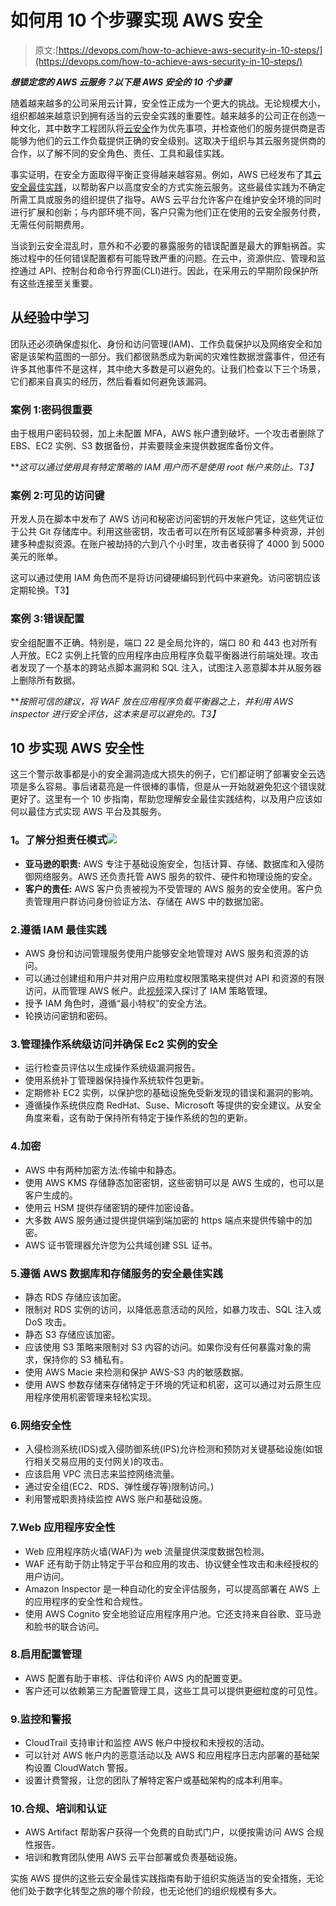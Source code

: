 # 如何用 10 个步骤实现 AWS 安全

> 原文:[https://devops.com/how-to-achieve-aws-security-in-10-steps/](https://devops.com/how-to-achieve-aws-security-in-10-steps/)

***想锁定您的 AWS 云服务？以下是 AWS 安全的 10 个步骤***

随着越来越多的公司采用云计算，安全性正成为一个更大的挑战。无论规模大小，组织都越来越意识到拥有适当的云安全实践的重要性。越来越多的公司正在创造一种文化，其中数字工程团队将[云安全](https://devops.com/practical-approaches-to-long-term-cloud-native-security/)作为优先事项，并检查他们的服务提供商是否能够为他们的云工作负载提供正确的安全级别。这取决于组织与其云服务提供商的合作，以了解不同的安全角色、责任、工具和最佳实践。

事实证明，在安全方面取得平衡正变得越来越容易。例如，AWS 已经发布了其[云安全最佳实践](https://aws.github.io/aws-eks-best-practices/)，以帮助客户以高度安全的方式实施云服务。这些最佳实践为不确定所需工具或服务的组织提供了指导。AWS 云平台允许客户在维护安全环境的同时进行扩展和创新；与内部环境不同，客户只需为他们正在使用的云安全服务付费，无需任何前期费用。

当谈到云安全混乱时，意外和不必要的暴露服务的错误配置是最大的罪魁祸首。实施过程中的任何错误配置都有可能导致严重的问题。在云中，资源供应、管理和监控通过 API、控制台和命令行界面(CLI)进行。因此，在采用云的早期阶段保护所有这些连接至关重要。

## 从经验中学习

团队还必须确保虚拟化、身份和访问管理(IAM)、工作负载保护以及网络安全和加密是该架构蓝图的一部分。我们都很熟悉成为新闻的灾难性数据泄露事件，但还有许多其他事件不是这样，其中绝大多数是可以避免的。让我们检查以下三个场景，它们都来自真实的经历，然后看看如何避免该漏洞。

### 案例 1:密码很重要

由于根用户密码较弱，加上未配置 MFA，AWS 帐户遭到破坏。一个攻击者删除了 EBS、EC2 实例、S3 数据备份，并索要赎金来提供数据库备份文件。

***这可以通过使用具有特定策略的 IAM 用户而不是使用 root 帐户来防止。*T3】**

### 案例 2:可见的访问键

开发人员在脚本中发布了 AWS 访问和秘密访问密钥的开发帐户凭证，这些凭证位于公共 Git 存储库中。利用这些密钥，攻击者可以在所有区域部署多种资源，并创建多种虚拟资源。在账户被劫持的六到八个小时里，攻击者获得了 4000 到 5000 美元的账单。

这可以通过使用 IAM 角色而不是将访问键硬编码到代码中来避免。访问密钥应该定期轮换。T3】

### 案例 3:错误配置

安全组配置不正确。特别是，端口 22 是全局允许的，端口 80 和 443 也对所有人开放。EC2 实例上托管的应用程序由应用程序负载平衡器进行前端处理。攻击者发现了一个基本的跨站点脚本漏洞和 SQL 注入，试图注入恶意脚本并从服务器上删除所有数据。

***按照可信的建议，将 WAF 放在应用程序负载平衡器之上，并利用 AWS inspector 进行安全评估，这本来是可以避免的。*T3】**

## 10 步实现 AWS 安全性

这三个警示故事都是小的安全漏洞造成大损失的例子，它们都证明了部署安全云选项是多么容易。事后诸葛亮是一件很棒的事情，但是从一开始就避免犯这个错误就更好了。这里有一个 10 步指南，帮助您理解安全最佳实践结构，以及用户应该如何以最佳方式实现 AWS 平台及其服务。

### **1。了解分担责任模式![](../Images/aba7e3ce1563bf89dc6bc0ae6c52d787.png)**

*   **亚马逊的职责:** AWS 专注于基础设施安全，包括计算、存储、数据库和入侵防御网络服务。AWS 还负责托管 AWS 服务的软件、硬件和物理设施的安全。
*   **客户的责任:** AWS 客户负责被视为不受管理的 AWS 服务的安全使用。客户负责管理用户群访问身份验证方法、存储在 AWS 中的数据加密。

### 2.遵循 IAM 最佳实践

*   AWS 身份和访问管理服务使用户能够安全地管理对 AWS 服务和资源的访问。
*   可以通过创建组和用户并对用户应用粒度权限策略来提供对 API 和资源的有限访问，从而管理 AWS 帐户。此[视频](https://www.youtube.com/watch?v=YQsK4MtsELU)深入探讨了 IAM 策略管理。
*   授予 IAM 角色时，遵循“最小特权”的安全方法。
*   轮换访问密钥和密码。

### 3.管理操作系统级访问并确保 Ec2 实例的安全

*   运行检查员评估以生成操作系统级漏洞报告。
*   使用系统补丁管理器保持操作系统软件包更新。
*   定期修补 EC2 实例，以保护您的基础设施免受新发现的错误和漏洞的影响。
*   遵循操作系统供应商 RedHat、Suse、Microsoft 等提供的安全建议。从安全角度来看，这有助于保持所有特定于操作系统的包的更新。

### 4.加密

*   AWS 中有两种加密方法:传输中和静态。
*   使用 AWS KMS 存储静态加密密钥，这些密钥可以是 AWS 生成的，也可以是客户生成的。
*   使用云 HSM 提供存储密钥的硬件加密设备。
*   大多数 AWS 服务通过提供提供端到端加密的 https 端点来提供传输中的加密。
*   AWS 证书管理器允许您为公共域创建 SSL 证书。

### 5.遵循 AWS 数据库和存储服务的安全最佳实践

*   静态 RDS 存储应该加密。
*   限制对 RDS 实例的访问，以降低恶意活动的风险，如暴力攻击、SQL 注入或 DoS 攻击。
*   静态 S3 存储应该加密。
*   应该使用 S3 策略来限制对 S3 内容的访问。如果你没有任何暴露对象的需求，保持你的 S3 桶私有。
*   使用 AWS Macie 来检测和保护 AWS-S3 内的敏感数据。
*   使用 AWS 参数存储来存储特定于环境的凭证和机密，这可以通过对云原生应用程序使用机密管理来轻松实现。

### 6.网络安全性

*   入侵检测系统(IDS)或入侵防御系统(IPS)允许检测和预防对关键基础设施(如银行相关交易应用的支付网关)的攻击。
*   应该启用 VPC 流日志来监控网络流量。
*   通过安全组(EC2、RDS、弹性缓存等)限制访问。)
*   利用警戒职责持续监控 AWS 账户和基础设施。

### 7.Web 应用程序安全性

*   Web 应用程序防火墙(WAF)为 web 流量提供深度数据包检测。
*   WAF 还有助于防止特定于平台和应用的攻击、协议健全性攻击和未经授权的用户访问。
*   Amazon Inspector 是一种自动化的安全评估服务，可以提高部署在 AWS 上的应用程序的安全性和合规性。
*   使用 AWS Cognito 安全地验证应用程序用户池。它还支持来自谷歌、亚马逊和脸书的联合访问。

### 8.启用配置管理

*   AWS 配置有助于审核、评估和评价 AWS 内的配置变更。
*   客户还可以依赖第三方配置管理工具，这些工具可以提供更细粒度的可见性。

### 9.监控和警报

*   CloudTrail 支持审计和监控 AWS 帐户中授权和未授权的活动。
*   可以针对 AWS 帐户内的恶意活动以及 AWS 和应用程序日志内部署的基础架构设置 CloudWatch 警报。
*   设置计费警报，让您的团队了解特定客户或基础架构的成本利用率。

### 10.合规、培训和认证

*   AWS Artifact 帮助客户获得一个免费的自助式门户，以便按需访问 AWS 合规性报告。
*   培训和教育团队使用 AWS 云平台部署或负责基础设施。

实施 AWS 提供的这些云安全最佳实践指南有助于组织实施适当的安全措施，无论他们处于数字化转型之旅的哪个阶段，也无论他们的组织规模有多大。